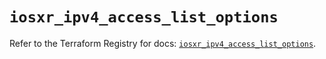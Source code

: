 # `iosxr_ipv4_access_list_options`

Refer to the Terraform Registry for docs: [`iosxr_ipv4_access_list_options`](https://registry.terraform.io/providers/ciscodevnet/iosxr/0.6.0/docs/resources/ipv4_access_list_options).

